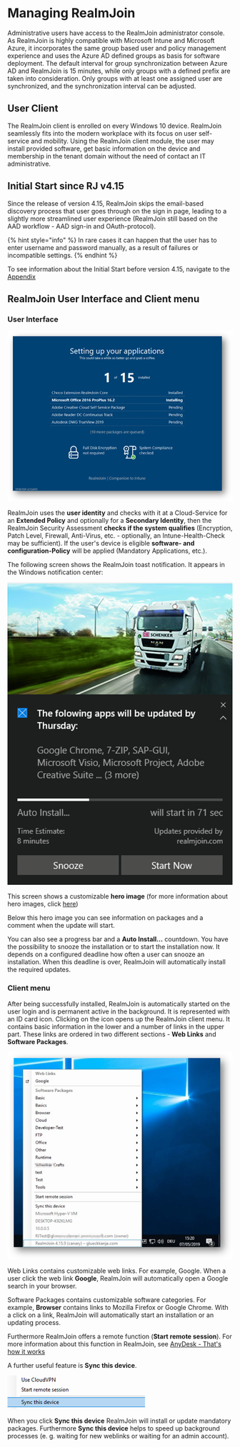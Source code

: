 # Managing RealmJoin

Administrative users have access to the RealmJoin administrator console. As RealmJoin is highly compatible with Microsoft Intune and Microsoft Azure, it incorporates the same group based user and policy management experience and uses the Azure AD defined groups as basis for software deployment. The default interval for group synchronization between Azure AD and RealmJoin is 15 minutes, while only groups with a defined prefix are taken into consideration. Only groups with at least one assigned user are synchronized, and the synchronization interval can be adjusted.

## User Client

The RealmJoin client is enrolled on every Windows 10 device. RealmJoin seamlessly fits into the modern workplace with its focus on user self-service and mobility. Using the RealmJoin client module, the user may install provided software, get basic information on the device and membership in the tenant domain without the need of contact an IT administrative.

## Initial Start since RJ v4.15

Since the release of version 4.15, RealmJoin skips the email-based discovery process that user goes through on the sign in page, leading to a slightly more streamlined user experience \(RealmJoin still based on the AAD workflow - AAD sign-in and OAuth-protocol\).

{% hint style="info" %}
In rare cases it can happen that the user has to enter username and password manually, as a result of failures or incompatible settings.
{% endhint %}

To see information about the Initial Start before version 4.15, navigate to the [Appendix](appendix.md#Initial-Start-before-RJ-v4.15)

## RealmJoin User Interface and Client menu

### User Interface

![](.gitbook/assets/rj-ui1.png)

RealmJoin uses the **user identity** and checks with it at a Cloud-Service for an **Extended Policy** and optionally for a **Secondary Identity**, then the RealmJoin Security Assessment **checks if the system qualifies** \(Encryption, Patch Level, Firewall, Anti-Virus, etc. - optionally, an Intune-Health-Check may be sufficient\). If the user's device is eligible **software- and configuration-Policy** will be applied \(Mandatory Applications, etc.\).

The following screen shows the RealmJoin toast notification. It appears in the Windows notification center:

[![RJnotification](.gitbook/assets/rj-ui2.png)](https://github.com/realmjoin/realmjoin-gitbooks/tree/3c2250fcc0d712e1b40ac535a1766b57ce01910c/docs/media/rj-ui2.png)

This screen shows a customizable **hero image** \(for more information about hero images, click [here](https://docs.microsoft.com/en-us/windows/uwp/design/shell/tiles-and-notifications/adaptive-interactive-toasts#hero-image)\)

Below this hero image you can see information on packages and a comment when the update will start.

You can also see a progress bar and a **Auto Install...** countdown. You have the possibility to snooze the installation or to start the installation now. It depends on a configured deadline how often a user can snooze an installation. When this deadline is over, RealmJoin will automatically install the required updates.

### Client menu

After being successfully installed, RealmJoin is automatically started on the user login and is permanent active in the background. It is represented with an ID card icon. Clicking on the icon opens up the RealmJoin client menu. It contains basic information in the lower and a number of links in the upper part. These links are ordered in two different sections - **Web Links** and **Software Packages**.

[![RJclientmenu](.gitbook/assets/rj-ui3.png)](https://github.com/realmjoin/realmjoin-gitbooks/tree/3c2250fcc0d712e1b40ac535a1766b57ce01910c/docs/media/rj-ui3.png)

Web Links contains customizable web links. For example, Google. When a user click the web link **Google**, RealmJoin will automatically open a Google search in your browser.

Software Packages contains customizable software categories. For example, **Browser** contains links to Mozilla Firefox or Google Chrome. With a click on a link, RealmJoin will automatically start an installation or an updating process.

Furthermore RealmJoin offers a remote function \(**Start remote session**\). For more information about this function in RealmJoin, see [AnyDesk - That's how it works](anydesk.md)

A further useful feature is **Sync this device**.

[![Sync this device](.gitbook/assets/rj-ui3.2.png)](https://github.com/realmjoin/realmjoin-gitbooks/tree/3c2250fcc0d712e1b40ac535a1766b57ce01910c/docs/media/rj-ui3.2.png)

When you click **Sync this device** RealmJoin will install or update mandatory packages. Furthermore **Sync this device** helps to speed up background processes \(e. g. waiting for new weblinks or waiting for an admin account\).

